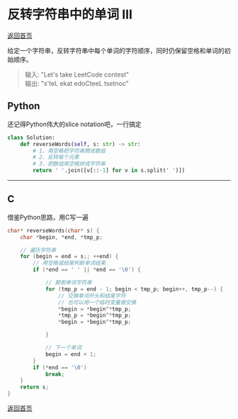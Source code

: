 # 反转字符串中的单词 III
[返回首页](../README.md)

给定一个字符串，反转字符串中每个单词的字符顺序，同时仍保留空格和单词的初始顺序。
> 输入: "Let's take LeetCode contest"<br/>
> 输出: "s'teL ekat edoCteeL tsetnoc" 

## Python
还记得Python伟大的slice notation吧，一行搞定
```python
class Solution:
    def reverseWords(self, s: str) -> str:
        # 1、用空格把字符串劈成数组
        # 2、反转每个元素
        # 3、把数组用空格拼成字符串
        return ' '.join([v[::-1] for v in s.split(' ')])
```
---

## C
借鉴Python思路，用C写一遍
```c
char* reverseWords(char* s) {
    char *begin, *end, *tmp_p;

    // 遍历字符串
    for (begin = end = s;; ++end) {
        // 用空格或结尾判断单词结束
        if (*end == ' ' || *end == '\0') {

            // 颠倒单词字符串
            for (tmp_p = end - 1; begin < tmp_p; begin++, tmp_p--) {
                // 交换单词开头和结尾字符
                // 也可以用一个临时变量做交换
                *begin = *begin^*tmp_p;
                *tmp_p = *begin^*tmp_p;
                *begin = *begin^*tmp_p;

            }

            // 下一个单词
            begin = end + 1;
        }
        if (*end == '\0')
            break;
    }
    return s;
}
```
[返回首页](../README.md)